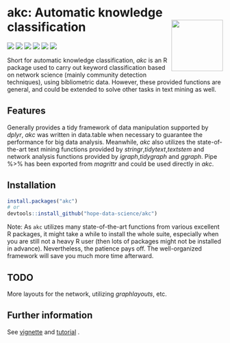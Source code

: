 # akc: Automatic knowledge classification <img src="man/figures/logo.png" align="right" alt="" width="120" />
[![](https://www.r-pkg.org/badges/version/akc?color=orange)](https://cran.r-project.org/package=akc) ![](http://cranlogs.r-pkg.org/badges/grand-total/akc?color=yellow) [![](http://cranlogs.r-pkg.org/badges/last-month/akc?color=red)](https://cran.r-project.org/package=akc) ![](https://img.shields.io/badge/lifecycle-stable-blue.svg) [![](https://img.shields.io/github/last-commit/hope-data-science/akc.svg)](https://github.com/hope-data-science/akc/commits/master) [![](https://img.shields.io/badge/R%20Journal-10.32614/RJ--2022--025-green.svg)](https://journal.r-project.org/articles/RJ-2022-025/)

Short for automatic knowledge classification, *akc* is an R package used to carry out keyword classification based on network science (mainly community detection techniques), using bibliometric data. However, these provided functions are general, and could be extended to solve other tasks in text mining as well.   

## Features

Generally provides a tidy framework of data manipulation supported by *dplyr*, *akc* was written in data.table when necessary to guarantee the performance for big data analysis. Meanwhile, *akc* also utilizes the state-of-the-art text mining functions provided by *stringr*,*tidytext*,*textstem* and network analysis functions provided by *igraph*,*tidygraph* and *ggraph*. Pipe %>% has been exported from *magrittr* and could be used directly in *akc*.



## Installation

```R
install.packages("akc")
# or
devtools::install_github("hope-data-science/akc")
```

Note: As `akc` utilizes many state-of-the-art functions from various excellent R packages, it might take a while to install the whole suite, especially when you are still not a heavy R user (then lots of packages might not be installed in advance). Nevertheless, the patience pays off. The well-organized framework will save you much more time afterward. 



## TODO

More layouts for the network, utilizing *graphlayouts*, etc.



## Further information

See [vignette](<https://hope-data-science.github.io/akc/articles/akc_vignette.html>) and [tutorial](<https://hope-data-science.github.io/akc/articles/tutorial_raw_text.html>) .
